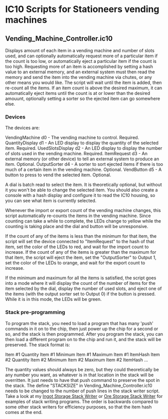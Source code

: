 # IC10 Scripts for Stationeers vending machines

## Vending_Machine_Controller.ic10

Displays amount of each item in a vending machine and number of slots used, and can optionally automatically request more of a particular item if the count is too low, or automatically eject a particular item if the count is too high. Requesting more of an item is accomplished by setting a hash value to an external memory, and an external system must then read the memory and send the item into the vending machine via chutes, or any other means you would like. The script will wait until the item is added, then re-count all the items. If an item count is above the desired maximum, it can automatically eject items until the count is at or lower than the desired amouunt, optionally setting a sorter so the ejected item can go somewhere else.

### Devices

The devices are:

VendingMachine d0 - The vending machine to control. Required.
QuantityDisplay d1 - An LED display to display the quantity of the selected item. Required.
UsedSlotsDisplay d2 - An LED display to display the number of slots used in the vending machine. Required.
ItemRequest d3 - An external memory (or other device) to tell an external system to produce an item. Optional.
OutputSorter d4 - A sorter to sort ejected items if there is too much of a certain item in the vending machine. Optional.
VendButton d5 - A button to press to vend the selected item. Optional.

A dial is batch read to select the item. It is theoretically optional, but without it you won't be able to change the selected item. You should also create a console with a hash display and configure it to read the IC10 housing, so you can see what item is currently selected.

Whenever the import or export count of the vending machine changes, this script automatically re-counts the items in the vending machine. Since counting can take a while to complete, the LEDs change to yellow while the counting is taking place and the dial and button will be unresponsive.

If the count of any of the items is less than the minimum for that item, the script will set the device connected to "ItemRequest" to the hash of that item, set the color of the LEDs to red, and wait for the import count to increase. If the count of any of the items is greater than the maximum for that item, the script will eject the item, set the "OutputSorter" to Output 1, set the color of the LEDs to orange, and wait for the export count to increase.

If the minimum and maximum for all the items is satisfied, the script goes into a mode where it will display the count of the number of items for the item selected by the dial, display the number of used slots, and eject one of the items (with the output sorter set to Output 0) if the button is pressed. While it is in this mode, the LEDs will be green.

### Stack pre-programming

To program the stack, you need to load a program that has many 'push' commands in it on to the chip, then just power up the chip for a second or so, and the stack is then programmed. After you program the stack, you can then load a different program on to the chip and run it, and the stack will be preserved. The stack format is:

Item #1 Quantity
Item #1 Minimum
Item #1 Maximum
Item #1 ItemHash
Item #2 Quantity
Item #2 Minimum
Item #2 Maximum
Item #2 ItemHash
...

The quantity values should always be zero, but they could theoretically be any number you want, as whatever is in that location in the stack will be overritten. It just needs to have that push command to preserve the spot in the stack.
The define "STACKSIZE" in Vending_Machine_Controller.ic10 needs to be changed to the number of push lines in the stack writer script.
Take a look at my [Ingot Storage Stack Writer](https://github.com/drclaw1188/stationeers_ic10/blob/main/VendingMachine/Ingot_Storage_Stack_Writer.ic10) or [Ore Storage Stack Writer](https://github.com/drclaw1188/stationeers_ic10/blob/main/VendingMachine/Ore_Storage_Stack_Writer.ic10) for examples of stack writing programs. The order is backwards compared to some other stack writers for efficiency purposes, so that the item hash comes at the end.

